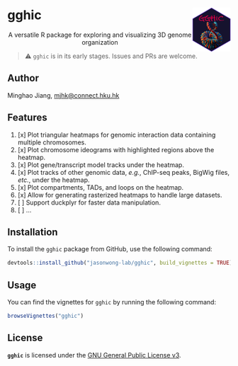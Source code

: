 <!-- markdownlint-configure-file {
  "no-inline-html": {
    "allowed_elements": [
      "p", "a", "img"
    ]
  }
} -->

# gghic <a href="https://yulab-smu.github.io/treedata-book/"><img src="https://raw.githubusercontent.com/jasonwong-lab/gghic/refs/heads/master/inst/figures/gghic.png" alt="gghic logo" height="100" align="right" /></a>

<p align="center"> A versatile R package for exploring and visualizing 3D genome organization </p>

> :warning: `gghic` is in its early stages. Issues and PRs are welcome.

## Author

Minghao Jiang, <mjhk@connect.hku.hk>

## Features

1. [x] Plot triangular heatmaps for genomic interaction data containing multiple chromosomes.
2. [x] Plot chromosome ideograms with highlighted regions above the heatmap.
3. [x] Plot gene/transcript model tracks under the heatmap.
4. [x] Plot tracks of other genomic data, *e.g.*, ChIP-seq peaks, BigWig files, *etc.*, under the heatmap.
5. [x] Plot compartments, TADs, and loops on the heatmap.
6. [x] Allow for generating rasterized heatmaps to handle large datasets.
7. [ ] Support duckplyr for faster data manipulation.
8. [ ] ...

## Installation

To install the `gghic` package from GitHub, use the following command:

```r
devtools::install_github("jasonwong-lab/gghic", build_vignettes = TRUE)
```

## Usage

You can find the vignettes for `gghic` by running the following command:

```r
browseVignettes("gghic")
```

## License

**`gghic`** is licensed under the [GNU General Public License v3](LICENSE.md).
